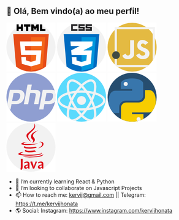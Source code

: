 <!--
**kervijhonata/kervijhonata** is a ✨ _special_ ✨ repository because its `README.md` (this file) appears on your GitHub profile.

Here are some ideas to get you started:

- 🔭 I’m currently working on ...
- 🌱 I’m currently learning React & Python
- 👯 I’m looking to collaborate on Javascript Projects
- 🤔 I’m looking for help with ...
- 💬 Ask me about ...
- 📫 How to reach me: kervij@gmail.com || Telegram: https://t.me/kervijhonata
- 😄 Pronouns: He/Him
- ⚡ Fun fact: I LOVE cold coffee <3
-->

<div class="bemvindo">
  <h2>👋 Olá, Bem vindo(a) ao meu perfil!</h2
</div>

<div class="tecnologias">
  <img src="icons/html-5.png" alt="HTML5"/>
  <img src="icons/css.png" alt="CSS3"/>
  <img src="icons/javascript.png" alt="Javascript"/>
  <img src="icons/php.png" alt="PHP"/>
  <img src="icons/react.png" alt="React"/>
  <img src="icons/python.png" alt="Python"/>
  <img src="icons/java.png" alt="Java"/>
</div>
    
  
- 🌱 I’m currently learning React & Python
- 👯 I’m looking to collaborate on Javascript Projects
- 📫 How to reach me: kervij@gmail.com || Telegram: https://t.me/kervijhonata
- 🌎 Social: Instagram: https://www.instagram.com/kervijhonata
